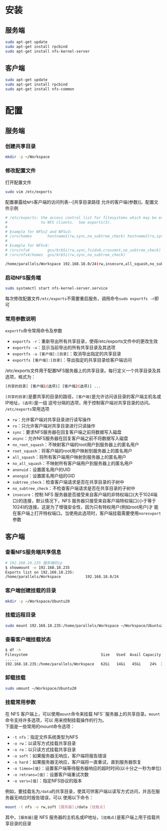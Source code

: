 # 安装
## 服务端
```bash
sudo apt-get update
sudo apt-get install rpcbind
sudo apt-get install nfs-kernel-server
```

## 客户端
```bash
sudo apt-get update
sudo apt-get install rpcbind
sudo apt-get install nfs-common
```

# 配置
## 服务端
### 创建共享目录
```bash
mkdir -p ~/Workspace
```
### 修改配置文件
打开配置文件
```bash
sudo vim /etc/exports
```
配置暴露给`NFS`客户端的访问列表--[共享目录路径  允许的客户端(参数)]。配置文件示例
```bash
# /etc/exports: the access control list for filesystems which may be exported
#               to NFS clients.  See exports(5).
#
# Example for NFSv2 and NFSv3:
# /srv/homes       hostname1(rw,sync,no_subtree_check) hostname2(ro,sync,no_subtree_check)
#
# Example for NFSv4:
# /srv/nfs4        gss/krb5i(rw,sync,fsid=0,crossmnt,no_subtree_check)
# /srv/nfs4/homes  gss/krb5i(rw,sync,no_subtree_check)

/home/parallels/Workspace 192.168.18.0/24(rw,insecure,all_squash,no_subtree_check,anonuid=1000,anongid=1000)
```
### 启动NFS服务端
```bash
sudo systemctl start nfs-kernel-server.service
```
每次修改配置文件`/etc/exports`不需要重启服务，调用命令`sudo exportfs -r`即可

### 常用参数说明
`exportfs`命令常用命令及参数
- `exportfs -r`：重新导出所有共享目录，使得/etc/exports文件中的更改生效
- `exportfs -v`：显示当前导出的所有共享目录及其选项
- `exportfs -u [客户端]:[目录]`：取消导出指定的共享目录
- `exportfs [客户端]:[目录]`：导出指定的共享目录给客户端访问

/etc/exports文件用于配置NFS服务器上的共享目录。每行定义一个共享目录及其选项，格式为：
```bash
[共享的目录] [客户端1(选项)] [客户端2(选项)] ...
```
`[共享的目录]`是要共享的目录的路径，`[客户端]`是允许访问该目录的客户端主机名或IP地址，`(选项)`是一组
逗号分隔的选项，用于控制客户端对共享目录的访问。<br>
`/etc/exports`常用选项
- `rw`：允许客户端对共享目录进行读写操作
- `ro`：只允许客户端对共享目录进行只读操作
- `sync`：要求NFS服务器在回复客户端之前将数据写入磁盘
- `async`：允许NFS服务器在回复客户端之前不将数据写入磁盘
- `no_root_squash`：不映射客户端的root用户到服务器上的匿名用户
- `root_squash`：将客户端的root用户映射到服务器上的匿名用户
- `all_squash`：将所有客户端用户映射到服务器上的匿名用户
- `no_all_squash`：不映射所有客户端用户到服务器上的匿名用户
- `anonuid`：设置匿名用户的UID
- `anongid`：设置匿名用户组的GID
- `subtree_check`：检查客户端请求是否在共享目录的子树中
- `no_subtree_check`：不检查客户端请求是否在共享目录的子树中
- `insecure`：控制 NFS 服务器是否接受来自客户端的非特权端口(大于1024端口)的连接，默认情况下，NFS 
服务器只接受来自客户端特权端口(小于等于1024)的连接。这是为了增强安全性，因为只有特权用户(例如root用户)才
能在客户端上打开特权端口。当使用此选项时，客户端挂载需要使用`noresvport`参数

## 客户端
### 查看NFS服务端共享信息
```bash
# 192.168.18.235 服务端的ip
$ showmount -e 192.168.18.235
Exports list on 192.168.18.235:
/home/parallels/Workspace           192.168.18.0/24
```
### 客户端创建挂载的目录
```bash
mkdir -p ~/Workspace/Ubuntu20
```
### 挂载远程目录
```bash
sudo mount 192.168.18.235:/home/parallels/Workspace ~/Workspace/Ubuntu20
```
### 查看客户端挂载状态
```bash
$ df -h
Filesystem                                 Size   Used  Avail Capacity iused      ifree %iused  Mounted
......
192.168.18.235:/home/parallels/Workspace   62Gi   14Gi   45Gi    24%  326861    3834675    8%   /Users/yangliuqing/Workspace/Yangliuqing/Ubuntu20
```
### 卸载挂载
```bash
sudo umount ~/Workspace/Ubuntu20
```

### 挂载常用参数
在 NFS 客户端上，可以使用`mount`命令来挂载 NFS``服务器上的共享目录。`mount`命令支持许多选项，可以
用来控制挂载操作的行为。<br>
下面是一些常用的mount命令选项：
- `-t nfs`：指定文件系统类型为NFS
- `-o rw`：以读写方式挂载共享目录
- `-o ro`：以只读方式挂载共享目录
- `-o soft`：如果服务器无响应，客户端将报告错误
- `-o hard`：如果服务器无响应，客户端将一直重试，直到服务器恢复
- `-o timeo=[值]`：设置客户端等待服务器响应的超时时间(以十分之一秒为单位)
- `-o retrans=[值]`：设置客户端重试次数
- `-o vers=[值]`：指定NFS协议的版本

例如，要挂载名为`/data`的共享目录，使其可供客户端以读写方式访问，并且在服务器无响应时报告错误，可以
使用以下命令：
```bash
mount -t nfs -o rw,soft [服务器]:/data [挂载点]
```
其中，`[服务器]`是 NFS 服务器的主机名或IP地址，`[挂载点]`是客户端上用于挂载共享目录的目录
